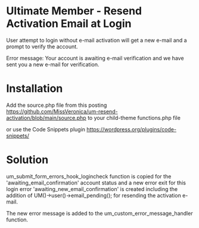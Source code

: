 # Ultimate Member - Resend Activation Email at Login
User attempt to login without e-mail activation will get a new e-mail and a prompt to verify the account.

Error message: Your account is awaiting e-mail verification and we have sent you a new e-mail for verification.

# Installation
Add the source.php file from this posting https://github.com/MissVeronica/um-resend-activation/blob/main/source.php to your child-theme functions.php file

or use the Code Snippets plugin https://wordpress.org/plugins/code-snippets/

# Solution
um_submit_form_errors_hook_logincheck function is copied for the 'awaiting_email_confirmation' account status and a new error exit for this login error 'awaiting_new_email_confirmation' is created including the addition of UM()->user()->email_pending(); for resending the activation e-mail.

The new error message is added to the um_custom_error_message_handler function.

